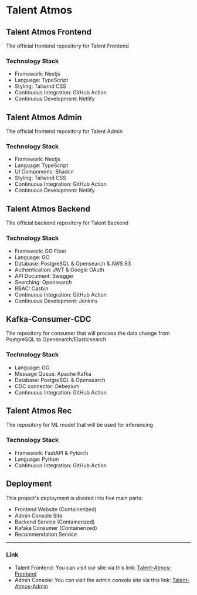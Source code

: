# Talent Atmos

## Talent Atmos Frontend
The official frontend repository for Talent Frontend
### __Technology Stack__
- Framework: Nextjs
- Language: TypeScript
- Styling: Tailwind CSS
- Continuous Integration: GitHub Action
- Continuous Development: Netlify

## Talent Atmos Admin
The official frontend repository for Talent Admin
### __Technology Stack__
- Framework: Nextjs
- Language: TypeScript
- UI Components: Shadcn
- Styling: Tailwind CSS
- Continuous Integration: GitHub Action
- Continuous Development: Netlify

## Talent Atmos Backend
The official backend repository for Talent Backend
### __Technology Stack__
- Framework: GO Fiber
- Language: GO
- Database: PostgreSQL & Opensearch & AWS S3
- Authentication: JWT & Google OAuth
- API Document: Swagger
- Searching: Opensearch
- RBAC: Casbin
- Continuous Integration: GitHub Action
- Continuous Development: Jenkins

## Kafka-Consumer-CDC
The repository for consumer that will process the data change from PostgreSQL to Opensearch/Elasticsearch
### __Technology Stack__
- Language: GO
- Message Queue: Apache Kafka
- Database: PostgreSQL & Opensearch
- CDC connector: Debezium
- Continuous Integration: GitHub Action

## Talent Atmos Rec
The repository for ML model that will be used for inferencing
### __Technology Stack__
- Framework: FastAPI & Pytorch
- Language: Python
- Continuous Integration: GitHub Action

## Deployment
This project's deployment is divided into five main parts:
- Frontend Website (Containerized)
- Admin Console Site 
- Backend Service (Containerized)
- Kafaka Consumer (Containerized)
- Recommendation Service

---
### Link
- Talent Frontend:  You can visit our site via this link: [Talent-Atmos-Frontend](https://talent-atmos.netlify.app)
- Admin Console: You can visit the admin console site via this link: [Talent-Atmos-Admin](https://ta-mgmt-cons.netlify.app)

<!--
**Here are some ideas to get you started:**
🙋‍♀️ A short introduction - We are Talent Atmos, we strive to be a centric of youth development events platform.
🧙 Remember, you can do mighty things with the power of [Markdown](https://docs.github.com/github/writing-on-github/getting-started-with-writing-and-formatting-on-github/basic-writing-and-formatting-syntax)
-->
